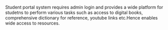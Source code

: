 Student portal system requires admin login and provides a wide platform for studetns to perform various tasks such as access to digital books, comprehensive dictionary for reference, youtube links etc.Hence enables wide access to resources.
